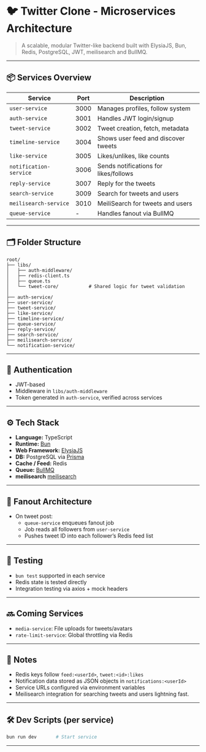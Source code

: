 # 🐦 Twitter Clone - Microservices Architecture

> A scalable, modular Twitter-like backend built with ElysiaJS, Bun, Redis, PostgreSQL, JWT, meilisearch and BullMQ.

---

## 📦 Services Overview

| Service               | Port   | Description                           |
|----------------------|--------|---------------------------------------|
| `user-service`        | 3000   | Manages profiles, follow system       |
| `auth-service`        | 3001   | Handles JWT login/signup              |
| `tweet-service`       | 3002   | Tweet creation, fetch, metadata       |
| `timeline-service`    | 3004   | Shows user feed and discover tweets   |
| `like-service`        | 3005   | Likes/unlikes, like counts            |
| `notification-service`| 3006   | Sends notifications for likes/follows |
| `reply-service`       | 3007   | Reply for the tweets                  |
| `search-service`      | 3009   | Search for tweets and users           |
| `meilisearch-service` | 3010   | MeiliSearch for tweets and users      |
| `queue-service`       | -      | Handles fanout via BullMQ             |


---

## 🗂 Folder Structure

```
root/
├── libs/
│   ├── auth-middleware/
│   ├── redis-client.ts
│   ├── queue.ts
│   └── tweet-core/           # Shared logic for tweet validation
│
├── auth-service/
├── user-service/
├── tweet-service/
├── like-service/
├── timeline-service/
├── queue-service/
├── reply-service/
├── search-service/
├── meilisearch-service/
└── notification-service/
```


---

## 🔐 Authentication
- JWT-based
- Middleware in `libs/auth-middleware`
- Token generated in `auth-service`, verified across services


---

## ⚙️ Tech Stack

- **Language:** TypeScript
- **Runtime:** [Bun](https://bun.sh)
- **Web Framework:** [ElysiaJS](https://elysiajs.com)
- **DB:** PostgreSQL via [Prisma](https://www.prisma.io)
- **Cache / Feed:** Redis
- **Queue:** [BullMQ](https://bullmq.io)
- **meilisearch** [meilisearch](https://www.meilisearch.com/)


---

## 🔄 Fanout Architecture

- On tweet post:
  - `queue-service` enqueues fanout job
  - Job reads all followers from `user-service`
  - Pushes tweet ID into each follower’s Redis feed list


---

## 🧪 Testing
- `bun test` supported in each service
- Redis state is tested directly
- Integration testing via axios + mock headers


---

## 🔜 Coming Services

- `media-service`: File uploads for tweets/avatars
- `rate-limit-service`: Global throttling via Redis

---

## 🧠 Notes
- Redis keys follow `feed:<userId>`, `tweet:<id>:likes`
- Notification data stored as JSON objects in `notifications:<userId>`
- Service URLs configured via environment variables
- Meilisearch integration for searching tweets and users lightning fast.

---

## 🛠 Dev Scripts (per service)

```bash
bun run dev       # Start service
```

---
